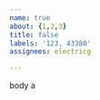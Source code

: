 ```yaml
---         
name: true
about: {1,2,3}
title: false
labels: '123, 43380'
assignees: electricg

---         
```


body a
